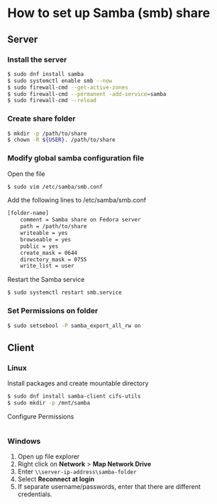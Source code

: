 # How to set up Samba (smb) share
## Server
### Install the server
```bash
$ sudo dnf install samba
$ sudo systemctl enable smb --now
$ sudo firewall-cmd --get-active-zones
$ sudo firewall-cmd --permanent -add-service=samba
$ sudo firewall-cmd --reload
```
### Create share folder
```bash
$ mkdir -p /path/to/share
$ chown -R ${USER}. /path/to/share
```

### Modify global samba configuration file
Open the file
```bash
$ sudo vim /etc/samba/smb.conf
```
Add the following lines to /etc/samba/smb.conf
```bash
[folder-name]
    comment = Samba share on Fedora server
    path = /path/to/share
    writeable = yes
    browseable = yes
    public = yes
    create_mask = 0644
    directory_mask = 0755
    write_list = user
```
Restart the Samba service
```bash
$ sudo systemctl restart smb.service
```


### Set Permissions on folder
```bash
$ sudo setsebool -P samba_export_all_rw on
```

## Client
### Linux
Install packages and create mountable directory
```bash
$ sudo dnf install samba-client cifs-utils
$ sudo mkdir -p /mnt/samba
```
Configure Permissions
```bash
```

### Windows
1. Open up file explorer
2. Right click on **Network** > **Map Network Drive**
3. Enter ```\\server-ip-address\samba-folder```
4. Select **Reconnect at login**
5. If separate username/passwords, enter that there are different credentials.